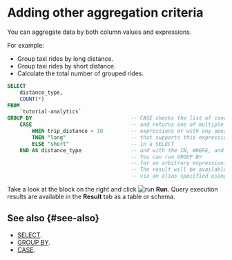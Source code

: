 # Adding other aggregation criteria

You can aggregate data by both column values and expressions.

For example:

* Group taxi rides by long distance.
* Group taxi rides by short distance.
* Calculate the total number of grouped rides.

```sql
SELECT
    distance_type,
    COUNT(*)
FROM
    `tutorial-analytics`
GROUP BY                                -- CASE checks the list of conditions
    CASE                                -- and returns one of multiple possible
        WHEN trip_distance > 10         -- expressions or with any operator
        THEN "long"                     -- that supports this expression. For example, you can use
        ELSE "short"                    -- in a SELECT
    END AS distance_type                -- and with the IN, WHERE, and ORDER BY operators.
                                        -- You can run GROUP BY
                                        -- for an arbitrary expression.
                                        -- The result will be available in a SELECT
                                        -- via an alias specified using AS.
```

Take a look at the block on the right and click ![run](../../_assets/console-icons/play-fill.svg) **Run**.
Query execution results are available in the **Result** tab as a table or schema.

## See also {#see-also}

* [SELECT](https://ydb.tech/en/docs/yql/reference/syntax/select).
* [GROUP BY](https://ydb.tech/en/docs/yql/reference/syntax/group_by).
* [CASE](https://ydb.tech/en/docs/yql/reference/syntax/expressions#case).
